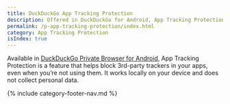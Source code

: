 ```yaml
---
title: DuckDuckGo App Tracking Protection
description: Offered in DuckDuckGo for Android, App Tracking Protection helps block 3rd-party trackers in your other apps, even when you’re not using them.
permalink: /p-app-tracking-protection/index.html
category: App Tracking Protection
isIndex: true
---
```


Available in [DuckDuckGo Private Browser for Android](https://play.google.com/store/apps/details?id=com.duckduckgo.mobile.android), App Tracking Protection is a feature that helps block 3rd-party trackers in your apps, even when you’re not using them. It works locally on your device and does not collect personal data.

{% include category-footer-nav.md %}
